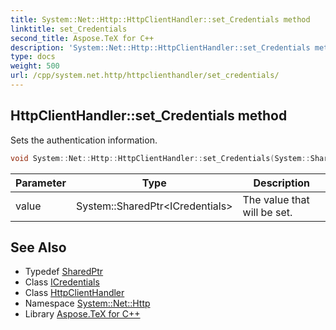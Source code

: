 ```yaml
---
title: System::Net::Http::HttpClientHandler::set_Credentials method
linktitle: set_Credentials
second_title: Aspose.TeX for C++
description: 'System::Net::Http::HttpClientHandler::set_Credentials method. Sets the authentication information in C++.'
type: docs
weight: 500
url: /cpp/system.net.http/httpclienthandler/set_credentials/
---
```

## HttpClientHandler::set_Credentials method


Sets the authentication information.

```cpp
void System::Net::Http::HttpClientHandler::set_Credentials(System::SharedPtr<ICredentials> value)
```


| Parameter | Type | Description |
| --- | --- | --- |
| value | System::SharedPtr\<ICredentials\> | The value that will be set. |

## See Also

* Typedef [SharedPtr](../../../system/sharedptr/)
* Class [ICredentials](../../../system.net/icredentials/)
* Class [HttpClientHandler](../)
* Namespace [System::Net::Http](../../)
* Library [Aspose.TeX for C++](../../../)
